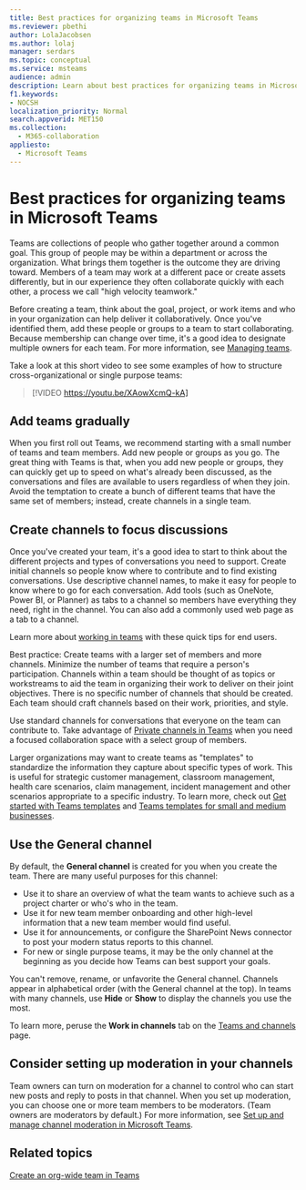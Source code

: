 ```yaml
---
title: Best practices for organizing teams in Microsoft Teams
ms.reviewer: pbethi
author: LolaJacobsen
ms.author: lolaj
manager: serdars
ms.topic: conceptual
ms.service: msteams
audience: admin
description: Learn about best practices for organizing teams in Microsoft Teams to meet your organization's needs.
f1.keywords:
- NOCSH
localization_priority: Normal
search.appverid: MET150
ms.collection: 
  - M365-collaboration
appliesto: 
  - Microsoft Teams
---
```


Best practices for organizing teams in Microsoft Teams
======================================================

Teams are collections of people who gather together around a common goal. This group of people may be within a department or across the organization. What brings them together is the outcome they are driving toward. Members of a team may work at a different pace or create assets differently, but in our experience they often collaborate quickly with each other, a process we call "high velocity teamwork."  

Before creating a team, think about the goal, project, or work items and who in your organization can help deliver it collaboratively. Once you've identified them, add these people or groups to a team to start collaborating. Because membership can change over time, it's a good idea to designate multiple owners for each team. For more information, see [Managing teams](https://support.office.com/article/Teams-and-Channels-df38ae23-8f85-46d3-b071-cb11b9de5499).

Take a look at this short video to see some examples of how to structure cross-organizational or single purpose teams:

> [!VIDEO https://youtu.be/XAowXcmQ-kA]

## Add teams gradually

When you first roll out Teams, we recommend starting with a small number of teams and team members. Add new people or groups as you go. The great thing with Teams is that, when you add new people or groups, they can quickly get up to speed on what's already been discussed, as the conversations and files are available to users regardless of when they join. Avoid the temptation to create a bunch of different teams that have the same set of members; instead, create channels in a single team.

## Create channels to focus discussions

Once you've created your team, it's a good idea to start to think about the different projects and types of conversations you need to support. Create initial channels so people know where to contribute and to find existing conversations. Use descriptive channel names, to make it easy for people to know where to go for each conversation. Add tools (such as OneNote, Power BI, or Planner) as tabs to a channel so members have everything they need, right in the channel. You can also add a commonly used web page as a tab to a channel. 

Learn more about [working in teams](https://support.office.com/article/teams-and-channels-df38ae23-8f85-46d3-b071-cb11b9de5499#ID0EAABAAA=Work_in_teams) with these quick tips for end users. 

Best practice: Create teams with a larger set of members and more channels. Minimize the number of teams that require a person's participation. Channels within a team should be thought of as topics or workstreams to aid the team in organizing their work to deliver on their joint objectives. There is no specific number of channels that should be created. Each team should craft channels based on their work, priorities, and style. 

Use standard channels for conversations that everyone on the team can contribute to. Take advantage of [Private channels in Teams](private-channels.md) when you need a focused collaboration space with a select group of members.

Larger organizations may want to create teams as "templates" to standardize the information they capture about specific types of work. This is useful for strategic customer management, classroom management, health care scenarios, claim management, incident management and other scenarios appropriate to a specific industry. To learn more, check out [Get started with Teams templates](get-started-with-teams-templates.md) and [Teams templates for small and medium businesses](smb-templates.md).

## Use the General channel

By default, the **General channel** is created for you when you create the team. There are many useful purposes for this channel:

- Use it to share an overview of what the team wants to achieve such as a project charter or who's who in the team.
- Use it for new team member onboarding and other high-level information that a new team member would find useful.
- Use it for announcements, or configure the SharePoint News connector to post your modern status reports to this channel.  
- For new or single purpose teams, it may be the only channel at the beginning as you decide how Teams can best support your goals.

You can't remove, rename, or unfavorite the General channel. Channels appear in alphabetical order (with the General channel at the top). In teams with many channels, use **Hide** or **Show** to display the channels you use the most.

To learn more, peruse the **Work in channels** tab on the [Teams and channels](https://support.office.com/article/teams-and-channels-df38ae23-8f85-46d3-b071-cb11b9de5499#ID0EAABAAA=Work_in_channels) page.



## Consider setting up moderation in your channels

Team owners can turn on moderation for a channel to control who can start new posts and reply to posts in that channel. When you set up moderation, you can choose one or more team members to be moderators. (Team owners are moderators by default.) For more information, see [Set up and manage channel moderation in Microsoft Teams](manage-channel-moderation-in-teams.md).

## Related topics

[Create an org-wide team in Teams](create-an-org-wide-team.md)
